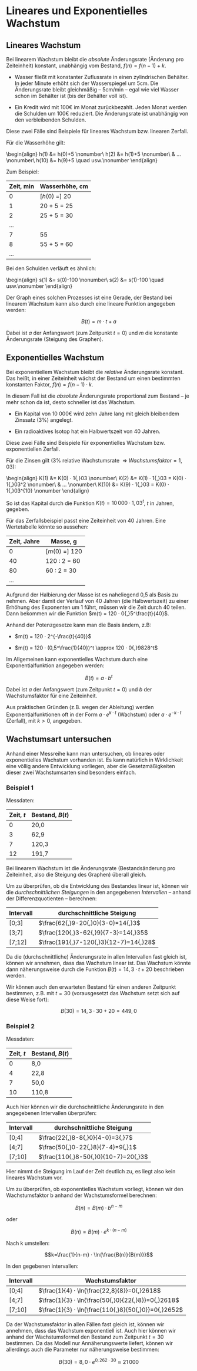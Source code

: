 # Lineares und Exponentielles Wachstum

## Lineares Wachstum
Bei linearem Wachstum bleibt die *absolute* Änderungsrate (Änderung pro Zeiteinheit) konstant, unabhängig vom Bestand, $f(n)=f(n-1)+k$.

 - Wasser fließt mit konstanter Zuflussrate in einen zylindrischen Behälter. In jeder Minute erhöht sich der Wasserspiegel um 5cm. Die Änderungsrate bleibt gleichmäßig – 5cm/min – egal wie viel Wasser schon im Behälter ist (bis der Behälter voll ist).

 - Ein Kredit wird mit 100€ im Monat zurückbezahlt. Jeden Monat werden die Schulden um 100€ reduziert. Die Änderungsrate ist unabhängig von den verbleibenden Schulden.

Diese zwei Fälle sind Beispiele für lineares Wachstum bzw. linearen Zerfall.
 
Für die Wasserhöhe gilt:

\begin{align}
h(1) &= h(0)+5 \nonumber\\
h(2) &= h(1)+5 \nonumber\\
 & ...  \nonumber\\
h(10) &= h(9)+5 \quad usw.\nonumber
\end{align}

Zum Beispiel:

| Zeit, min | Wasserhöhe, cm |
| ----------- | -------------------- |
| 0     | [$h(0)$ =] 20 |
| 1     | 20 + 5 = 25 |
| 2     | 25 + 5 = 30 |
| ... | |
| 7     | 55 |
| 8     | 55 + 5 = 60 |
| ... | |

Bei den Schulden verläuft es ähnlich:

\begin{align}
s(1) &= s(0)-100 \nonumber\\
s(2) &= s(1)-100 \quad usw.\nonumber
\end{align}

Der Graph eines solchen Prozesses ist eine Gerade, der Bestand bei linearem Wachstum kann also durch eine lineare Funktion angegeben werden:

$$B(t)=m·t + a$$

Dabei ist $a$ der Anfangswert (zum Zeitpunkt $t=0$) und $m$ die konstante Änderungsrate (Steigung des Graphen).

## Exponentielles Wachstum

Bei exponentiellem Wachstum bleibt die *relative* Änderungsrate konstant. Das heißt, in einer Zeiteinheit wächst der Bestand um einen bestimmten konstanten Faktor, $f(n)=f(n-1)·k$.

 In diesem Fall ist die *absolute* Änderungsrate proportional zum Bestand – je mehr schon da ist, desto schneller ist das Wachstum.
 
  - Ein Kapital von 10 000€ wird zehn Jahre lang mit gleich bleibendem Zinssatz (3%) angelegt.
  
  - Ein radioaktives Isotop hat ein Halbwertszeit von 40 Jahren.
 
Diese zwei Fälle sind Beispiele für exponentielles Wachstum bzw. exponentiellen Zerfall.

 Für die Zinsen gilt (3% relative Wachstumsrate $\:⇒\: Wachstumsfaktor = 1,03$):

\begin{align}
K(1) &= K(0) · 1{,}03 \nonumber\\
K(2) &= K(1) · 1{,}03 = K(0) · 1{,}03^2 \nonumber\\
 & ...  \nonumber\\
K(10) &= K(9) · 1{,}03 = K(0) · 1{,}03^{10} \nonumber
\end{align}

So ist das Kapital durch die Funktion $K(t) = 10\,000 · 1{,}03^t$, $t$ in Jahren, gegeben.

Für das Zerfallsbeispiel passt eine Zeiteinheit von 40 Jahren. Eine Wertetabelle könnte so aussehen:

| Zeit, Jahre | Masse, g |
| ----------- | -------------------- |
| 0     | [$m(0)$ =] 120 |
| 40    | 120 : 2 = 60 |
| 80    | 60 : 2 = 30 |
| ... | |

Aufgrund der Halbierung der Masse ist es naheliegend 0,5 als Basis zu nehmen. Aber damit der Verlauf von 40 Jahren (die Halbwertszeit) zu einer Erhöhung des Exponenten um 1 führt, müssen wir die Zeit durch 40 teilen. Dann bekommen wir die Funktion $m(t) = 120 · 0{,}5^\frac{t}{40}$.

Anhand der Potenzgesetze kann man die Basis ändern, z.B:

 - $m(t) = 120 · 2^{-\frac{t}{40}}$

 - $m(t) = 120 · (0,5^\frac{1}{40})^t \approx 120 · 0{,}9828^t$

Im Allgemeinen kann exponentielles Wachstum durch eine Exponentialfunktion angegeben werden:

$$B(t)=a · b^t$$

Dabei ist $a$ der Anfangswert (zum Zeitpunkt $t=0$) und $b$ der Wachstumsfaktor für eine Zeiteinheit.

Aus praktischen Gründen (z.B. wegen der Ableitung) werden Exponentialfunktionen oft in der Form $a · e^{k · t}$ (Wachstum) oder $a · e^{-k · t}$ (Zerfall), mit $k > 0$, angegeben.

## Wachstumsart untersuchen

Anhand einer Messreihe kann man untersuchen, ob lineares oder exponentielles Wachstum vorhanden ist. Es kann natürlich in Wirklichkeit eine völlig andere Entwicklung vorliegen, aber die Gesetzmäßigkeiten dieser zwei Wachstumsarten sind besonders einfach.

### Beispiel 1

Messdaten:

| Zeit, $t$ | Bestand, $B(t)$ |
| --------- | --------------- |
| 0     | 20,0 |
| 3     | 62,9 |
| 7     | 120,3 |
| 12    | 191,7 |

Bei linearem Wachstum ist die Änderungsrate (Bestandsänderung pro Zeiteinheit, also die Steigung des Graphen) überall gleich.

Um zu überprüfen, ob die Entwicklung des Bestandes linear ist, können wir die *durchschnittlichen Steigungen* in den angegebenen *Intervallen* – anhand der Differenzquotienten – berechnen:

| Intervall | durchschnittliche Steigung |
| --------- | --------------- |
| [0;3]     | $\frac{62{,}9-20{,}0}{3-0}=14{,}3$ |
| [3;7]     | $\frac{120{,}3-62{,}9}{7-3}=14{,}35$ |
| [7;12]    | $\frac{191{,}7-120{,}3}{12-7}=14{,}28$ |

Da die (durchschnittliche) Änderungsrate in allen Intervallen fast gleich ist, können wir annehmen, dass das Wachstum linear ist. Das Wachstum könnte dann näherungsweise durch die Funktion $B(t)=14,3 · t + 20$ beschrieben werden.

Wir können auch den erwarteten Bestand für einen anderen Zeitpunkt bestimmen, z.B. mit $t=30$ (vorausgesetzt das Wachstum setzt sich auf diese Weise fort):

$$B(30)=14,3 · 30 + 20=449,0$$

### Beispiel 2

Messdaten:

| Zeit, $t$ | Bestand, $B(t)$ |
| --------- | --------------- |
| 0     | 8,0 |
| 4     | 22,8 |
| 7     | 50,0 |
| 10    | 110,8 |

Auch hier können wir die durchschnittliche Änderungsrate in den angegebenen Intervallen überprüfen:

| Intervall | durchschnittliche Steigung |
| --------- | --------------- |
| [0;4]     | $\frac{22{,}8-8{,}0}{4-0}=3{,}7$ |
| [4;7]     | $\frac{50{,}0-22{,}8}{7-4}=9{,}1$ |
| [7;10]     | $\frac{110{,}8-50{,}0}{10-7}=20{,}3$ |

Hier nimmt die Steigung im Lauf der Zeit deutlich zu, es liegt also kein lineares Wachstum vor.

Um zu überprüfen, ob exponentielles Wachstum vorliegt, können wir den Wachstumsfaktor b anhand der Wachstumsformel  berechnen:

$$B(n)=B(m) · b^{n-m}$$

oder

$$B(n) = B(m) · e^{k · (n-m)}$$

Nach k umstellen:

$$k=\frac{1}{n-m} · \ln{\frac{B(n)}{B(m)}}$$

In den gegebenen intervallen:

| Intervall | Wachstumsfaktor |
| --------- | --------------- |
| [0;4]     | $\frac{1}{4} · \ln{\frac{22,8}{8}}=0{,}2618$ |
| [4;7]     | $\frac{1}{3} · \ln{\frac{50{,}0}{22{,}8}}=0{,}2618$ |
| [7;10]    | $\frac{1}{3} · \ln{\frac{110{,}8}{50{,}0}}=0{,}2652$ |	

Da der Wachstumsfaktor in allen Fällen fast gleich ist, können wir annehmen, dass das Wachstum exponentiell ist. Auch hier können wir anhand der Wachstumsformel den Bestand zum Zeitpunkt $t=30$ bestimmen. Da das Modell nur Annäherungswerte liefert, können wir allerdings auch die Parameter nur näherungsweise bestimmen:

$$B(30) = 8,0 · e^{0,262 · 30} \approx 21\,000 $$



